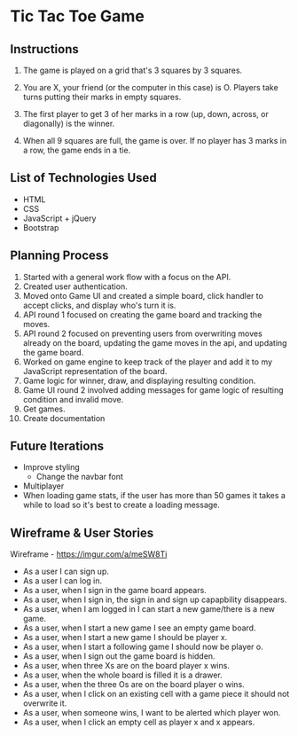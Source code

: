 # Tic Tac Toe Game

## Instructions
1. The game is played on a grid that's 3 squares by 3 squares.

2. You are X, your friend (or the computer in this case) is O. Players take turns putting their marks in empty squares.

3. The first player to get 3 of her marks in a row (up, down, across, or diagonally) is the winner.

4. When all 9 squares are full, the game is over. If no player has 3 marks in a row, the game ends in a tie.

## List of Technologies Used
* HTML
* CSS
* JavaScript + jQuery
* Bootstrap

## Planning Process
1. Started with a general work flow with a focus on the API.
2. Created user authentication.
3. Moved onto Game UI and created a simple board, click handler to accept clicks, and display who's turn it is.
4. API round 1 focused on creating the game board and tracking the moves.
5. API round 2 focused on preventing users from overwriting moves already on the board, updating the game moves in the api, and updating the game board.
6. Worked on game engine to keep track of the player and add it to my JavaScript representation of the board.
7. Game logic for winner, draw, and displaying resulting condition.
8. Game UI round 2 involved adding messages for game logic of resulting condition and invalid move.
9. Get games.
10. Create documentation

## Future Iterations
* Improve styling
  - Change the navbar font
* Multiplayer
* When loading game stats, if the user has more than 50 games it takes a while to load so it's best to create a loading message.

## Wireframe & User Stories
Wireframe - https://imgur.com/a/meSW8Ti
  - As a user I can sign up.
  - As a user I can log in.
  - As a user, when I sign in the game board appears.
  - As a user, when I sign in, the sign in and sign up capapbility disappears.
  - As a user, when I am logged in I can start a new game/there is a new game.
  - As a user, when I start a new game I see an empty game board.
  - As a user, when I start a new game I should be player x.
  - As a user, when I start a following game I should now be player o.
  - As a user, when I sign out the game board is hidden.
  - As a user, when three Xs are on the board player x wins.
  - As a user, when the whole board is filled it is a drawer.
  - As a user, when the three Os are on the board player o wins.
  - As a user, when I click on an existing cell with a game piece it should not overwrite it.
  - As a user, when someone wins, I want to be alerted which player won.
  - As a user, when I click an empty cell as player x and x appears.
